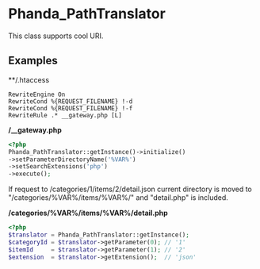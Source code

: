 Phanda_PathTranslator
========
This class supports cool URI.

Examples
--------

**/.htaccess
```
RewriteEngine On
RewriteCond %{REQUEST_FILENAME} !-d
RewriteCond %{REQUEST_FILENAME} !-f
RewriteRule .* __gateway.php [L]
```

**/__gateway.php**
```php
<?php
Phanda_PathTranslator::getInstance()->initialize()
->setParameterDirectoryName('%VAR%')
->setSearchExtensions('php')
->execute();
```

If request to /categories/1/items/2/detail.json
current directory is moved to "/categories/%VAR%/items/%VAR%/" and
"detail.php" is included.

**/categories/%VAR%/items/%VAR%/detail.php**
```php
<?php
$translator = Phanda_PathTranslator::getInstance();
$categoryId = $translator->getParameter(0); // '1'
$itemId     = $translator->getParameter(1); // '2'
$extension  = $translator->getExtension();  // 'json'
```
